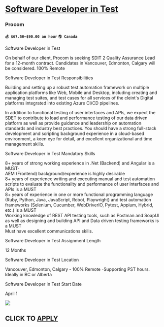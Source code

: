 # [Software Developer in Test](https://www.remotewlb.com/apply/software-developer-in-test-64552)  
### Procom  
#### `💰 $67.50–$90.00 an hour` `🌎 Canada`  

Software Developer in Test  
  
On behalf of our client, Procom is seeking SDIT 2 Quality Assurance Lead for a 12-month contract. Candidates in Vancouver, Edmonton, Calgary will be considered. 100% Remote  
  
Software Developer in Test Responsibilities  
  
Building and setting up a robust test automation framework on multiple application platforms like Web, Mobile and Desktop, including creating and managing test suites, and test cases for all services of the cleint's Digital platforms integrated into existing Azure CI/CD pipelines.  
  
In addition to functional testing of user interfaces and APIs, we expect the SDET to contribute to load and performance testing of our data driven platform as well as provide guidance and leadership on automation standards and industry best practices. You should have a strong full-stack development and scripting background experience in a cloud-based environment, a keen eye for detail, and excellent organizational and time management skills.  
  
Software Developer in Test Mandatory Skills  
  
8+ years of strong working experience in .Net (Backend) and Angular is a MUST-  
AEM (Frontend) background/experience is highly desirable  
8+ years of experience writing and executing manual and test automation scripts to evaluate the functionality and performance of user interfaces and APIs is a MUST  
8+ years of experience in one or more functional programming language (Ruby, Python, Java, JavaScript, Robot, Playwright) and test automation frameworks (Selenium, Cucumber, WebDriverIO, Pytest, Appium, Hybrid, etc.) is a MUST  
Working knowledge of REST API testing tools, such as Postman and SoapUI as well as designing and building API and Data driven testing frameworks is a MUST  
Must have excellent communications skills.  
  
Software Developer in Test Assignment Length  
  
12 Months  
  
Software Developer in Test Location  
  
Vancouver, Edmonton, Calgary - 100% Remote -Supporting PST hours. Ideally in BC or Alberta  
  
Software Developer in Test Start Date  
  
April 1

![](https://remotive.com/job/track/1900127/blank.gif?source=public_api)  
## CLICK TO [APPLY](https://www.remotewlb.com/apply/software-developer-in-test-64552)

